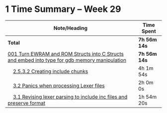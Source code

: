 # 1 Time Summary – Week 29

|Note/Heading|Time Spent|
|------------|----------|
|**Total**|**7h 56m 14s**|
|[001 Turn EWRAM and ROM Structs into C Structs and embed into type for gdb memory manipulation](../../../../../../lan/tasks/2025/001%20Turn%20EWRAM%20and%20ROM%20Structs%20into%20C%20Structs%20and%20embed%20into%20type%20for%20gdb%20memory%20manipulation/001%20Turn%20EWRAM%20and%20ROM%20Structs%20into%20C%20Structs%20and%20embed%20into%20type%20for%20gdb%20memory%20manipulation.md)|**7h 56m 14s**|
|    [2.5.3.2 Creating include chunks](../../../../../../lan/tasks/2025/001%20Turn%20EWRAM%20and%20ROM%20Structs%20into%20C%20Structs%20and%20embed%20into%20type%20for%20gdb%20memory%20manipulation/001%20Turn%20EWRAM%20and%20ROM%20Structs%20into%20C%20Structs%20and%20embed%20into%20type%20for%20gdb%20memory%20manipulation.md#2532-creating-include-chunks)|4h 1m 54s|
|    [3.2 Panics when processing Lexer files](../../../../../../lan/tasks/2025/001%20Turn%20EWRAM%20and%20ROM%20Structs%20into%20C%20Structs%20and%20embed%20into%20type%20for%20gdb%20memory%20manipulation/001%20Turn%20EWRAM%20and%20ROM%20Structs%20into%20C%20Structs%20and%20embed%20into%20type%20for%20gdb%20memory%20manipulation.md#32-panics-when-processing-lexer-files)|2h 0m 0s|
|    [3.1 Revising lexer parsing to include inc files and preserve format](../../../../../../lan/tasks/2025/001%20Turn%20EWRAM%20and%20ROM%20Structs%20into%20C%20Structs%20and%20embed%20into%20type%20for%20gdb%20memory%20manipulation/001%20Turn%20EWRAM%20and%20ROM%20Structs%20into%20C%20Structs%20and%20embed%20into%20type%20for%20gdb%20memory%20manipulation.md#31-revising-lexer-parsing-to-include-inc-files-and-preserve-format)|1h 54m 20s|
